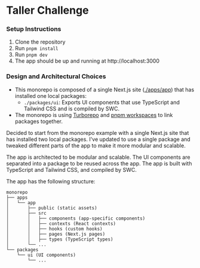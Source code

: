 # Taller Challenge

### Setup Instructions

1. Clone the repository
2. Run `pnpm install`
3. Run `pnpm dev`
4. The app should be up and running at http://localhost:3000

### Design and Architectural Choices

- This monorepo is composed of a single Next.js site ([./apps/app](./apps/app)) that has installed one local packages:
  - `./packages/ui`: Exports UI components that use TypeScript and Tailwind CSS and is compiled by SWC.
- The monorepo is using [Turborepo](https://turborepo.org/) and [pnpm workspaces](https://pnpm.io/workspaces) to link packages together.

Decided to start from the monorepo example with a single Next.js site that has installed two local packages. I've updated to use a single package and tweaked different parts of the app to make it more modular and scalable.

The app is architected to be modular and scalable. The UI components are separated into a package to be reused across the app. The app is built with TypeScript and Tailwind CSS, and compiled by SWC.

The app has the following structure:

```
monorepo
├── apps
│   └── app
│       ├── public (static assets)
│       ├── src
│       │   ├── components (app-specific components)
│       │   ├── contexts (React contexts)
│       │   ├── hooks (custom hooks)
│       │   ├── pages (Next.js pages)
│       │   ├── types (TypeScript types)
│       └── ...
└── packages
    └── ui (UI components)
        └── ...
```
